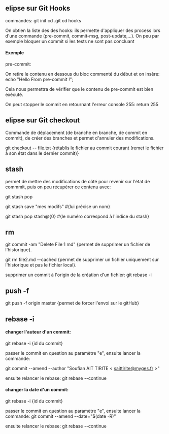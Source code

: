 ## elipse sur Git Hooks

commandes:
git init
cd .git
cd hooks

On obtien la liste des des hooks: ils permette d'appliquer des process lors d'une commande (pre-commit, commit-msg, post-update,...).
On peu par exemple bloquer un commit si les tests ne sont pas concluant

#### Exemple

pre-commit:

On retire le contenu en dessous du bloc commenté du début et on insère:
echo "Hello From pre-commit !";

Cela nous permettra de vérifier que le contenu de pre-commit est bien exécuté.

On peut stopper le commit en retournant l'erreur console 255: 
return 255

## elipse sur Git checkout

Commande de déplacement (de branche en branche, de commit en commit), de créer des branches et permet d'annuler des modifications.

git checkout -- file.txt {rétablis le fichier au commit courant (remet le fichier à son état dans le dernier commit)}

## stash

permet de mettre des modifications de côté pour revenir sur l'état de commmit, puis on peu récupérer ce contenu avec:

git stash pop

git stash save "mes modifs" #{lui précise un nom}

git stash pop stash@\{0\} #{le numéro correspond à l'indice du stash}

## rm

git commit -am "Delete File 1 md" {permet de supprimer un fichier de l'historique}.

git rm file2.md --cached {permet de supprimer un fichier uniquement sur l'historique et pas le fichier local}.

supprimer un commit à l'origin de la création d'un fichier:
git rebase -i <numcommit>

## push -f

git push -f origin master {permet de forcer l'envoi sur le gitHub}

## rebase -i

#### changer l'auteur d'un commit:
git rebase -i {id du commit}

passer le commit en question au paramètre "e",
ensuite lancer la commande:

git commit --amend --author "Soufian AIT TIRITE < saittirite@myges.fr >"

ensuite relancer le rebase: 
git rebase --continue

#### changer la date d'un commit:
git rebase -i {id du commit}

passer le commit en question au paramètre "e",
ensuite lancer la commande:
git commit --amend --date="$(date -R)"

ensuite relancer le rebase: 
git rebase --continue

